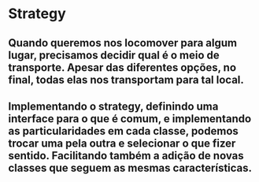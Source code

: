 # Strategy

## Quando queremos nos locomover para algum lugar, precisamos decidir qual é o meio de transporte. Apesar das diferentes opções, no final, todas elas nos transportam para tal local.

## Implementando o strategy, definindo uma interface para o que é comum, e implementando as particularidades em cada classe, podemos trocar uma pela outra e selecionar o que fizer sentido. Facilitando também a adição de novas classes que seguem as mesmas características.